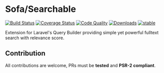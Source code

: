 # Sofa/Searchable

[![Build Status](https://travis-ci.org/jarektkaczyk/searchable.svg)](https://travis-ci.org/jarektkaczyk/searchable) [![Coverage Status](https://coveralls.io/repos/jarektkaczyk/searchable/badge.svg)](https://coveralls.io/r/jarektkaczyk/searchable) [![Code Quality](https://scrutinizer-ci.com/g/jarektkaczyk/searchable/badges/quality-score.png)](https://scrutinizer-ci.com/g/jarektkaczyk/searchable) [![Downloads](https://poser.pugx.org/sofa/searchable/downloads)](https://packagist.org/packages/sofa/searchable) [![stable](https://poser.pugx.org/sofa/searchable/v/stable.svg)](https://packagist.org/packages/sofa/searchable)

Extension for Laravel's Query Builder providing simple yet powerful fulltext search with relevance score.

## Contribution

All contributions are welcome, PRs must be **tested** and **PSR-2 compliant**.
